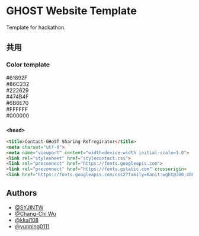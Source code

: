 
# GHOST Website Template

Template for hackathon.

## 共用 

### Color template

#61892F  
#86C232  
#222629  
#474B4F  
#6B6E70  
#FFFFFF  
#000000  

### `<head>`

```html
<title>Contact-GHoST Sharing Refregirator</title>
<meta charset="utf-8">
<meta name="viewport" content="width=device-width initial-scale=1.0">
<link rel="stylesheet" href="stylecontact.css">
<link rel="preconnect" href="https://fonts.googleapis.com">
<link rel="preconnect" href="https://fonts.gstatic.com" crossorigin>
<link href="https://fonts.googleapis.com/css2?family=Kanit:wght@300;400;500;700;900&display=swap" rel="stylesheet">
```

## Authors

- [@SYJINTW](https://github.com/SYJINTW)
- [@Chang-Chi Wu](https://github.com/ChangChiTW)
- [@kkai108](https://github.com/kkai108)
- [@yunping0111](https://www.github.com/yunping0111)

  